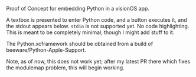 Proof of Concept for embedding Python in a visionOS app.

A textbox is presented to enter Python code, and a button executes it, and the
stdout appears below. ``stdin`` is not supported yet. No code highlighting.
This is meant to be completely minimal, though I might add stuff to it.

The Python.xcframework should be obtained from a build of beeware/Python-Apple-Support.

Note, as of now, this does not work yet; after my latest PR there which fixes the
modulemap problem, this will begin working.
